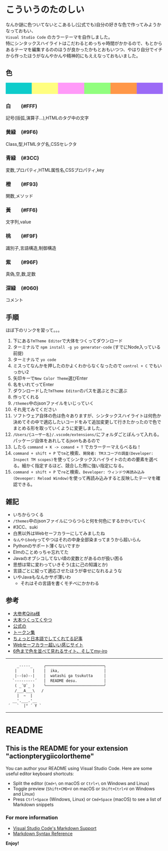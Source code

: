 # こういうのたのしい

なんか謎に色ついてないとこあるし(公式でも)自分の好きな色で作ってみようかなっておもい、  
`Visual Studio Code` のカラーテーマを自作しました。  
特にシンタックスハイライトはこだわるとめっちゃ時間がかかるので、もとからあるテーマを編集するののほうが良かったかもとおもいつつ、やはり自分でイチから作ったほうがなんやかんや精神的にもええなっておもいました。  


## 色

![my-iro](readmeImage/my-iro.png)

### 白　　(#FFF)
記号(括弧,演算子...),HTMLのタグ中の文字

### 黄緑　(#9F6)
Class,型,HTMLタグ名,CSSセレクタ

### 青緑　(#3CC)
変数,プロパティ,HTML属性名,CSSプロパティ,key

### 橙　　(#F93)
関数,メソッド

### 黃　　(#FF6)
文字列,value

### 桃　　(#F9F)
識別子,言語構造,制御構造

### 紫　　(#96F)
真偽,空,数,定数

### 深緑　(#060)
コメント

## 手順
ほぼ下のリンクを習って。。。  
1. 下にある`TmTheme Editor`で大体をつくってダウンロード
1. ターミナルで `npm install -g yo generator-code` (すでにNode入っている前提)
1. ターミナルで `yo code`
1. ミスってなんかを押したのかよくわからなくなったので `control + C` でもいっかい2
1. 矢印キーで`New Color Theme`選びEnter
1. 名をいれてってEnter
1. ダウンロードした`TmTheme Editor`のパスを選ぶときに選ぶ
1. 作ってくれる
1. `/themes`中のjsonファイルをいじっていく
1. それ見てみてください
1. ソフトウェア自体の色は色々ありますが、シンタックスハイライトは何色か決めてその中で適応したいコードをみて追加変更して行きたかったので色でまとめる形を取っていくように変更しました。
2. `/Users/{ユーザー名}/.vscode/extensions/`にフォルダごとぼんって入れる。パッケージ自体をあれしてるjsonもあるので
3. したら `command + K -> comand + T` でカラーテーマえらべるね！
4. `command + shift + P` で`tm`と検索、`開発者: TMスコープの調査(Developer: Inspect TM scopes)`を使ってシンタックスハイライトのための要素を選べる。細かく指定するほど、競合した際に強い指定になる。
5. `command + shift + P` で`re`と検索、`Developer: ウィンドウ再読み込み(Deveoper: Reload Window)`を使って再読み込みすると反映したテーマを確認できる。

## 雑記
- いちからつくる
- `/themes`中のjsonファイルにつらつらと何を何色にするかかいていく
- #3CC、suki
- 白黒以外はWebセーフカラーにしてみましたね
- `なんやらbody`ってやつはそれの中身全部染まってまうから超いらん
- Pythonのサポート薄くないですか
- Elmのことめっちゃ忘れてた
- Javaのオブシコしてない頃の変数とがあるのが扱い困る
- 思想は常に変わっていきそう(主に己の知識とか)
- 言語ごとに絞って適応させたほうが幸せになれるような
- いやJavaもなんかサポ薄いわ
  - それはその言語を書くモチベにかかわる

## 参考

- [大参考Qiita様](https://qiita.com/JunSuzukiJapan/items/1f19b440ad1d33cf4421)
- [大本つくってくやつ](http://tmtheme-editor.herokuapp.com)
- [公式の](https://code.visualstudio.com/api/language-extensions/syntax-highlight-guide)
- [トークン集](https://code.visualstudio.com/api/references/theme-color)
- [ちょっと日本語でしてくれてる記事](https://qiita.com/deren2525/items/6bc099ae8c05e3076055)
- [Webセーフカラー超いい感じサイト](http://isseki.dip.jp/usr/public/ColorChart/WebSafeColor.html)
- [6色まで色を並べて見れるサイト、そしてmy-iro](https://colorkitty.com/?colors=33cccc-ffff66-ff99ff-99ff66-ff9933-9966ff)

---
```
     _-----_     ╭──────────────────────────╮
    |       |    │  ika,                    │
    |--(o)--|    │  watashi ga tsukutta     │
   `---------´   │  README desu.            │
    ( _´U`_ )    ╰──────────────────────────╯
    /___A___\   /
     |  ~  |     
   __'.___.'__   
 ´   `  |° ´ Y ` 
```
---


# README
## This is the README for your extension "actionpterygiicolortheme"
You can author your README using Visual Studio Code.  Here are some useful editor keyboard shortcuts:

* Split the editor (`Cmd+\` on macOS or `Ctrl+\` on Windows and Linux)
* Toggle preview (`Shift+CMD+V` on macOS or `Shift+Ctrl+V` on Windows and Linux)
* Press `Ctrl+Space` (Windows, Linux) or `Cmd+Space` (macOS) to see a list of Markdown snippets

### For more information
* [Visual Studio Code's Markdown Support](http://code.visualstudio.com/docs/languages/markdown)
* [Markdown Syntax Reference](https://help.github.com/articles/markdown-basics/)

**Enjoy!**


